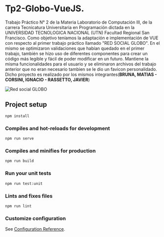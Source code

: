 # Tp2-Globo-VueJS.


Trabajo Práctico N° 2 de la Materia Laboratorio de Computación III, de la carrera Tecnicatura Universitaria en Programación dictada en la UNIVERSIDAD TECNOLOGICA NACIONAL (UTN) Facultad Regional San Francisco.
Como objetivo teníamos la adaptación e implementación de VUE con respecto al primer trabajo práctico llamado
"RED SOCIAL GLOBO".
En el mismo se optimizaron validaciones que habían quedado en el primer trabajo, también se hizo uso de diferentes componentes para crear un código más legible y fácil de poder modificar en un futuro. Mantiene la misma funcionalidades para el usuario y se eliminaron archivos del trabajo anterior que no eran necesario tambien se le dio un favicon personalidado.
Dicho proyecto es realizado por los mismos integrantes(__BRUNA, MATIAS - CORSINI, IGNACIO - RASSETTO, JAVIER__)

![Red social GLOBO](https://github.com/matiasbruna/Tp1-Globo/blob/dev/Captura%20de%20pantalla%20(36).png)

## Project setup
```
npm install
```

### Compiles and hot-reloads for development
```
npm run serve
```

### Compiles and minifies for production
```
npm run build
```

### Run your unit tests
```
npm run test:unit
```

### Lints and fixes files
```
npm run lint
```

### Customize configuration
See [Configuration Reference](https://cli.vuejs.org/config/).
